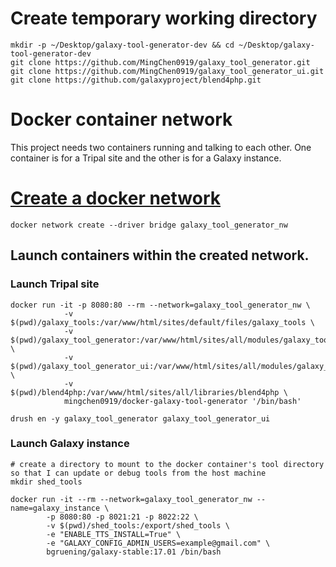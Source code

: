 # Create temporary working directory

``` 
mkdir -p ~/Desktop/galaxy-tool-generator-dev && cd ~/Desktop/galaxy-tool-generator-dev
git clone https://github.com/MingChen0919/galaxy_tool_generator.git
git clone https://github.com/MingChen0919/galaxy_tool_generator_ui.git
git clone https://github.com/galaxyproject/blend4php.git
```

# Docker container network

This project needs two containers running and talking to each other. One container is
for a Tripal site and the other is for a Galaxy instance.


# [Create a docker network](https://docs.docker.com/engine/userguide/networking/#bridge-networks)

```
docker network create --driver bridge galaxy_tool_generator_nw
```

## Launch containers within the created network.

### Launch Tripal site

``` 
docker run -it -p 8080:80 --rm --network=galaxy_tool_generator_nw \
            -v $(pwd)/galaxy_tools:/var/www/html/sites/default/files/galaxy_tools \
            -v $(pwd)/galaxy_tool_generator:/var/www/html/sites/all/modules/galaxy_tool_generator \
            -v $(pwd)/galaxy_tool_generator_ui:/var/www/html/sites/all/modules/galaxy_tool_generator_ui \
            -v $(pwd)/blend4php:/var/www/html/sites/all/libraries/blend4php \
            mingchen0919/docker-galaxy-tool-generator '/bin/bash'
   
drush en -y galaxy_tool_generator galaxy_tool_generator_ui
```            



### Launch Galaxy instance

```
# create a directory to mount to the docker container's tool directory so that I can update or debug tools from the host machine
mkdir shed_tools
 
docker run -it --rm --network=galaxy_tool_generator_nw --name=galaxy_instance \
        -p 8080:80 -p 8021:21 -p 8022:22 \
        -v $(pwd)/shed_tools:/export/shed_tools \
        -e "ENABLE_TTS_INSTALL=True" \
        -e "GALAXY_CONFIG_ADMIN_USERS=example@gmail.com" \
        bgruening/galaxy-stable:17.01 /bin/bash
```




